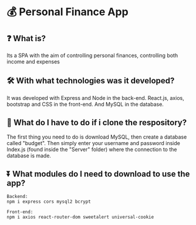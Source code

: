# 💰 Personal Finance App
## ❓ What is?
Its a SPA with the aim of controlling personal finances, controlling both income and expenses
## 🛠️ With what technologies was it developed?
It was developed with Express and Node in the back-end. React.js, axios, bootstrap and CSS in the front-end. And MySQL in the database.  
## 🔁 What do I have to do if i clone the respository?
The first thing you need to do is download MySQL, then create a database called "budget". Then simply enter your username and password inside Index.js (found inside the "Server" folder) where the connection to the database is made.
## ⏬ What modules do I need to download to use the app?
```
Backend:
npm i express cors mysql2 bcrypt

Front-end:
npm i axios react-router-dom sweetalert universal-cookie
```
